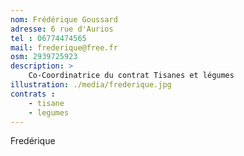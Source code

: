```yaml
---
nom: Frédérique Goussard
adresse: 6 rue d'Aurios
tel : 06774474565
mail: frederique@free.fr
osm: 2939725923
description: >
    Co-Coordinatrice du contrat Tisanes et légumes
illustration: ./media/frederique.jpg
contrats : 
    - tisane
    - legumes
---
```


Fredérique